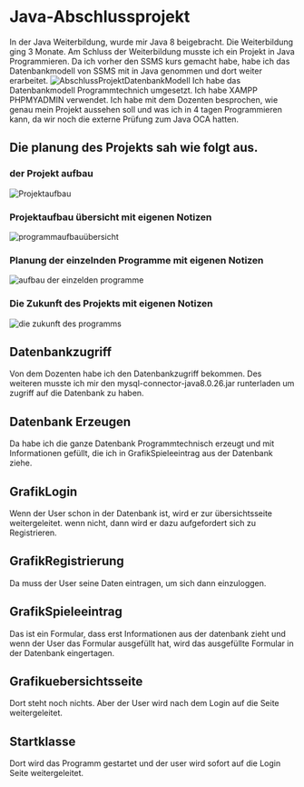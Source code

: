 # Java-Abschlussprojekt
In der Java Weiterbildung, wurde mir Java 8 beigebracht. Die Weiterbildung ging 3 Monate.
Am Schluss der Weiterbildung musste ich ein Projekt in Java Programmieren.
Da ich vorher den SSMS kurs gemacht habe, habe ich das Datenbankmodell von SSMS mit in Java genommen und dort weiter erarbeitet.
![AbschlussProjektDatenbankModell](https://user-images.githubusercontent.com/81367204/179462721-30df50d6-0f3a-42b6-9547-8f00c38a4414.JPG)
Ich habe das Datenbankmodell Programmtechnich umgesetzt. 
Ich habe XAMPP PHPMYADMIN verwendet.
Ich habe mit dem Dozenten besprochen, wie genau mein Projekt aussehen soll und was ich in 4 tagen Programmieren kann, 
da wir noch die externe Prüfung zum Java OCA hatten.
## Die planung des Projekts sah wie folgt aus.
### der Projekt aufbau
![Projektaufbau](https://user-images.githubusercontent.com/81367204/179500391-c3b758e1-1b9b-47c6-be10-ffa2f3fe0010.JPG)
### Projektaufbau übersicht mit eigenen Notizen
![programmaufbauübersicht](https://user-images.githubusercontent.com/81367204/179500603-1a3738f6-6f88-42a5-9ba4-1841b95bee82.JPG)
### Planung der einzelnden Programme mit eigenen Notizen
![aufbau der einzelden programme](https://user-images.githubusercontent.com/81367204/179500627-8376d689-c0e5-46c0-a51f-7e8d30286c40.JPG)
### Die Zukunft des Projekts mit eigenen Notizen
![die zukunft des programms](https://user-images.githubusercontent.com/81367204/179500671-aee6d0c1-8c67-4995-8057-9b330d8899dd.JPG)
## Datenbankzugriff
Von dem Dozenten habe ich den Datenbankzugriff bekommen. Des weiteren musste ich mir den mysql-connector-java8.0.26.jar runterladen um zugriff auf die Datenbank zu haben.
## Datenbank Erzeugen
Da habe ich die ganze Datenbank Programmtechnisch erzeugt und mit Informationen gefüllt, die ich in GrafikSpieleeintrag aus der Datenbank ziehe.
## GrafikLogin
Wenn der User schon in der Datenbank ist, wird er zur übersichtsseite weitergeleitet.
wenn nicht, dann wird er dazu aufgefordert sich zu Registrieren.
## GrafikRegistrierung
Da muss der User seine Daten eintragen, um sich dann einzuloggen.
## GrafikSpieleeintrag
Das ist ein Formular, dass erst Informationen aus der datenbank zieht und wenn der User das Formular ausgefüllt hat, wird das ausgefüllte Formular in der Datenbank eingertagen.
## Grafikuebersichtsseite
Dort steht noch nichts. Aber der User wird nach dem Login auf die Seite weitergeleitet.
## Startklasse
Dort wird das Programm gestartet und der user wird sofort auf die Login Seite weitergeleitet.
